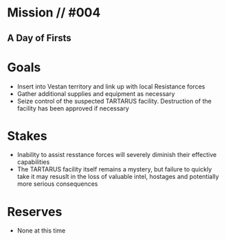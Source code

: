 # Mission // #004
## A Day of Firsts
# Goals
- Insert into Vestan territory and link up with local Resistance forces
- Gather additional supplies and equipment as necessary
- Seize control of the suspected TARTARUS facility. Destruction of the facility has been approved if necessary

# Stakes
- Inability to assist resstance forces will severely diminish their effective capabilities
- The TARTARUS facility itself remains a mystery, but failure to quickly take it may resuslt in the loss of valuable intel, hostages and potentially more serious consequences

# Reserves
- None at this time
